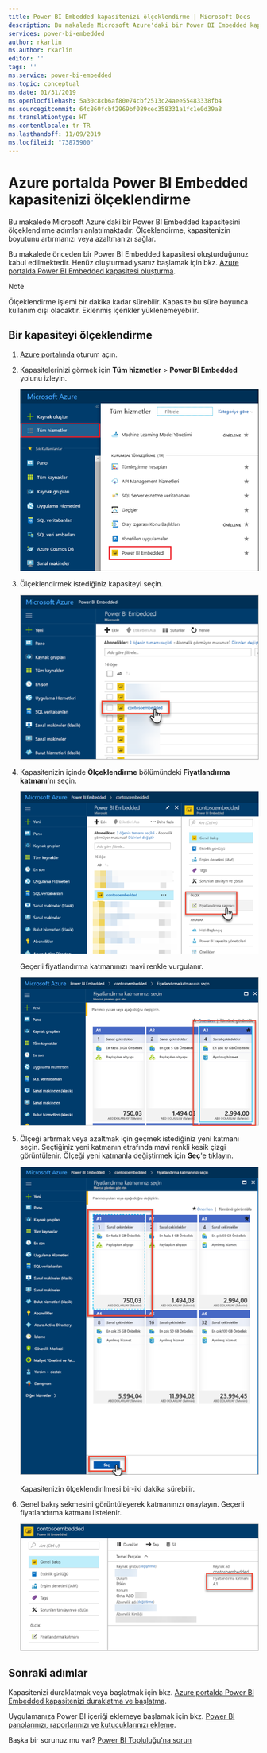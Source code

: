 ```yaml
---
title: Power BI Embedded kapasitenizi ölçeklendirme | Microsoft Docs
description: Bu makalede Microsoft Azure'daki bir Power BI Embedded kapasitesini ölçeklendirme adımları anlatılmaktadır.
services: power-bi-embedded
author: rkarlin
ms.author: rkarlin
editor: ''
tags: ''
ms.service: power-bi-embedded
ms.topic: conceptual
ms.date: 01/31/2019
ms.openlocfilehash: 5a30c8cb6af80e74cbf2513c24aee55483338fb4
ms.sourcegitcommit: 64c860fcbf2969bf089cec358331a1fc1e0d39a8
ms.translationtype: HT
ms.contentlocale: tr-TR
ms.lasthandoff: 11/09/2019
ms.locfileid: "73875900"
---
```

# <a name="scale-your-power-bi-embedded-capacity-in-the-azure-portal"></a>Azure portalda Power BI Embedded kapasitenizi ölçeklendirme

Bu makalede Microsoft Azure'daki bir Power BI Embedded kapasitesini ölçeklendirme adımları anlatılmaktadır. Ölçeklendirme, kapasitenizin boyutunu artırmanızı veya azaltmanızı sağlar.

Bu makalede önceden bir Power BI Embedded kapasitesi oluşturduğunuz kabul edilmektedir. Henüz oluşturmadıysanız başlamak için bkz. [Azure portalda Power BI Embedded kapasitesi oluşturma](azure-pbie-create-capacity.md).

> [!NOTE]
> Ölçeklendirme işlemi bir dakika kadar sürebilir. Kapasite bu süre boyunca kullanım dışı olacaktır. Eklenmiş içerikler yüklenemeyebilir.

## <a name="scale-a-capacity"></a>Bir kapasiteyi ölçeklendirme

1. [Azure portalında](https://portal.azure.com/) oturum açın.

2. Kapasitelerinizi görmek için **Tüm hizmetler** > **Power BI Embedded** yolunu izleyin.

    ![Azure portaldaki Tüm hizmetler](media/azure-pbie-scale-capacity/azure-portal-more-services.png)

3. Ölçeklendirmek istediğiniz kapasiteyi seçin.

    ![Azure portalda Power BI Embedded kapasitesi listesi](media/azure-pbie-scale-capacity/azure-portal-capacity-list.png)

4. Kapasitenizin içinde **Ölçeklendirme** bölümündeki **Fiyatlandırma katmanı**'nı seçin.

    ![Ölçeklendirme altındaki Fiyatlandırma katmanı seçeneği](media/azure-pbie-scale-capacity/azure-portal-scale-pricing-tier.png)

    Geçerli fiyatlandırma katmanınızı mavi renkle vurgulanır.

    ![Mavi renkle vurgulanmış geçerli fiyatlandırma katmanı](media/azure-pbie-scale-capacity/azure-portal-current-tier.png)

5. Ölçeği artırmak veya azaltmak için geçmek istediğiniz yeni katmanı seçin. Seçtiğiniz yeni katmanın etrafında mavi renkli kesik çizgi görüntülenir. Ölçeği yeni katmanla değiştirmek için **Seç**'e tıklayın.

    ![Yeni katmanı seçme](media/azure-pbie-scale-capacity/azure-portal-select-new-tier.png)

    Kapasitenizin ölçeklendirilmesi bir-iki dakika sürebilir.

6. Genel bakış sekmesini görüntüleyerek katmanınızı onaylayın. Geçerli fiyatlandırma katmanı listelenir.

    ![Geçerli katmanı onayla](media/azure-pbie-scale-capacity/azure-portal-confirm-tier.png)

## <a name="next-steps"></a>Sonraki adımlar

Kapasitenizi duraklatmak veya başlatmak için bkz. [Azure portalda Power BI Embedded kapasitenizi duraklatma ve başlatma](azure-pbie-pause-start.md).

Uygulamanıza Power BI içeriği eklemeye başlamak için bkz. [Power BI panolarınızı, raporlarınızı ve kutucuklarınızı ekleme](https://powerbi.microsoft.com/documentation/powerbi-developer-embedding-content/).

Başka bir sorunuz mu var? [Power BI Topluluğu'na sorun](https://community.powerbi.com/)

